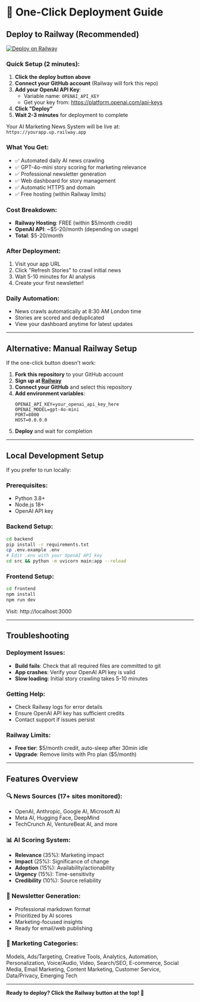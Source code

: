 # 🚀 One-Click Deployment Guide

## Deploy to Railway (Recommended)

[![Deploy on Railway](https://railway.app/button.svg)](https://railway.app/template/gQJA2Y?referralCode=HarrisAD)

### Quick Setup (2 minutes):

1. **Click the deploy button above**
2. **Connect your GitHub account** (Railway will fork this repo)
3. **Add your OpenAI API Key**:
   - Variable name: `OPENAI_API_KEY`
   - Get your key from: https://platform.openai.com/api-keys
4. **Click "Deploy"**
5. **Wait 2-3 minutes** for deployment to complete

Your AI Marketing News System will be live at: `https://yourapp.up.railway.app`

### What You Get:
- ✅ Automated daily AI news crawling
- ✅ GPT-4o-mini story scoring for marketing relevance
- ✅ Professional newsletter generation
- ✅ Web dashboard for story management
- ✅ Automatic HTTPS and domain
- ✅ Free hosting (within Railway limits)

### Cost Breakdown:
- **Railway Hosting**: FREE (within $5/month credit)
- **OpenAI API**: ~$5-20/month (depending on usage)
- **Total**: $5-20/month

### After Deployment:
1. Visit your app URL
2. Click "Refresh Stories" to crawl initial news
3. Wait 5-10 minutes for AI analysis
4. Create your first newsletter!

### Daily Automation:
- News crawls automatically at 8:30 AM London time
- Stories are scored and deduplicated
- View your dashboard anytime for latest updates

---

## Alternative: Manual Railway Setup

If the one-click button doesn't work:

1. **Fork this repository** to your GitHub account
2. **Sign up at [Railway](https://railway.app)**
3. **Connect your GitHub** and select this repository
4. **Add environment variables**:
   ```
   OPENAI_API_KEY=your_openai_api_key_here
   OPENAI_MODEL=gpt-4o-mini
   PORT=8000
   HOST=0.0.0.0
   ```
5. **Deploy** and wait for completion

---

## Local Development Setup

If you prefer to run locally:

### Prerequisites:
- Python 3.8+
- Node.js 18+
- OpenAI API key

### Backend Setup:
```bash
cd backend
pip install -r requirements.txt
cp .env.example .env
# Edit .env with your OpenAI API key
cd src && python -m uvicorn main:app --reload
```

### Frontend Setup:
```bash
cd frontend
npm install
npm run dev
```

Visit: http://localhost:3000

---

## Troubleshooting

### Deployment Issues:
- **Build fails**: Check that all required files are committed to git
- **App crashes**: Verify your OpenAI API key is valid
- **Slow loading**: Initial story crawling takes 5-10 minutes

### Getting Help:
- Check Railway logs for error details
- Ensure OpenAI API key has sufficient credits
- Contact support if issues persist

### Railway Limits:
- **Free tier**: $5/month credit, auto-sleep after 30min idle
- **Upgrade**: Remove limits with Pro plan ($5/month)

---

## Features Overview

### 🔍 News Sources (17+ sites monitored):
- OpenAI, Anthropic, Google AI, Microsoft AI
- Meta AI, Hugging Face, DeepMind
- TechCrunch AI, VentureBeat AI, and more

### 📊 AI Scoring System:
- **Relevance** (35%): Marketing impact
- **Impact** (25%): Significance of change
- **Adoption** (15%): Availability/actionability  
- **Urgency** (15%): Time-sensitivity
- **Credibility** (10%): Source reliability

### 📧 Newsletter Generation:
- Professional markdown format
- Prioritized by AI scores
- Marketing-focused insights
- Ready for email/web publishing

### 🎯 Marketing Categories:
Models, Ads/Targeting, Creative Tools, Analytics, Automation, Personalization, Voice/Audio, Video, Search/SEO, E-commerce, Social Media, Email Marketing, Content Marketing, Customer Service, Data/Privacy, Emerging Tech

---

**Ready to deploy? Click the Railway button at the top! 🚀**